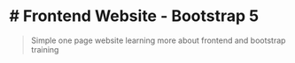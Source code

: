 # # Frontend  Website - Bootstrap 5

> Simple one page website learning more about frontend and bootstrap training
